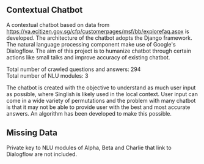 ## Contextual Chatbot
A contextual chatbot based on data from https://va.ecitizen.gov.sg/cfp/customerpages/msf/bb/explorefaq.aspx is developed. The architecture of the chatbot adopts the Django framework. The natural language processing component make use of Google's Dialogflow. The aim of this project is to humanize chatbot through certain actions like small talks and improve accuracy of existing chatbot.

Total number of crawled questions and answers: 294 <br/>
Total number of NLU modules: 3

The chatbot is created with the objective to understand as much user input as possible, where Singlish is likely used in the local context. User input can come in a wide variety of permutations and the problem with many chatbot is that it may not be able to provide user with the best and most accurate answers. An algorithm has been developed to make this possible.

## Missing Data
Private key to NLU modules of Alpha, Beta and Charlie that link to Dialogflow are not included.
